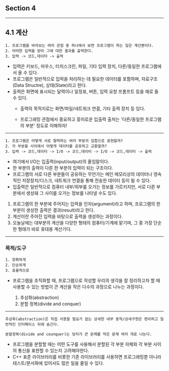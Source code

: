 ## Section 4
---
## 4.1 계산
    1. 프로그램을 바라보는 여러 관점 중 하나에서 보면 프로그램이 하는 일은 계산뿐이다. 
    2. 어떠한 입력을 받아 그에 대한 결과를 출력한다.
    3. 입력 -> 코드,데이터 -> 출력

- 입력은 키보드, 마우스, 터치스크린, 파일, 기타 입력 장치, 다른/동일한 프로그램에서 올 수 있다.
- 프로그램은 일반적으로 입력을 처리하는 데 필요한 데이터를 포함하며, 자료구조(Data Structre), 상태(State)라고 한다.
- 출력은 화면에 표시되는 달력이나 일정표, 버튼, 입력 요청 프롬프트 등을 예로 들 수 있다. 
    - 출력의 목적지로는 화면/파일/네트워크 연결, 기타 출력 장치 등 있다.

    - 프로그래밍 관점에서 중요하고 흥미로운 입출력 출처는 '다른/동일한 프로그램의 부분' 정도로 이해하자!

---

    1. 프로그램은 어떻게 서로 협력하는 여러 부분의 집합으로 표현할까?
    2. 각 부분들 사이에서 어떻게 데이터를 공유하고 교환할까?
    3. 입력 -> 코드,데이터 -> I/O -> 코드,데이터 -> I/O -> 코드,데이터 -> 출력

- 여기에서 I/O는 입출력(input/output)의 줄임말이다.
- 한 부분의 출력이 다른 한 부분의 입력이 되는 구조이다.
- 프로그램의 서로 다른 부분들이 공유하는 무언가는 메인 메모리상의 데이터나 영속적인 저장장치/디스크, 네트워크 연결을 통해 전송한 데이터 등이 될 수 있다.
- 입출력은 일반적으로 컴퓨터 내부/외부를 오가는 정보를 가르키지만, 서로 다른 부분에서 생성돼 그 사이를 오가는 정보를 나타낼 수도 있다.


1. 프로그램의 한 부분에 주어지는 입력을 인자(argument)라고 하며, 프로그램의 한 부분이 생성한 출력은 결과(result)라고 한다.
2. 계산이란 주어진 입력을 바탕으로 출력을 생성하는 과정이다.
3. 오늘날에는 대부분의 계산을 다양한 형태의 컴퓨터/기계에 맡기며, 그 중 가장 단순한 형태가  바로 휴대용 계산기다.

---

### 목적/도구

    1. 정확하게
    2. 단순하게
    3. 효율적으로

- 프로그램을 조직화할 때, 프로그램으로 작성할 우리의 생각을 잘 정리하고자 할 때 사용할 수 있는 방법이 큰 계산을 작은 다수의 과정으로 나누는 과정이다.

    1. 추상화(abstraction)
    2. 분할 정복(divide and conquer)

---

    추상화(abstraction)은 직접 사용할 필요가 없는 상세한 내부 동작/상세구현은 편리하고 일반적인 인터페이스 뒤에 숨긴다.
    
    분할정복(divide and counquer)는 덩치가 큰 문제를 작은 문제 여러 개로 나눈다.

 - 프로그램을 분할할 때는 어떤 도구를 사용해서 분할된 각 부분 자체와 각 부분 사이의 통신을 표현할 수 있는지 고려해야한다.
 - C++ 표준 라이브러리를 비롯한 기존 라이브러리를 사용하면 프로그래밍뿐 아니라 테스트/문서화에 있어서도 많은 일을 줄일 수 있다.

 
